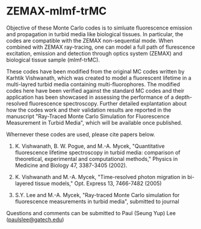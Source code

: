# ZEMAX-mlmf-trMC

Objective of these Monte Carlo codes is to simluate fluorescence emission and propagation in turbid media like biological tissues. In particular, the codes are compatible with the ZEMAX non-sequential mode. When combined with ZEMAX ray-tracing, one can model a full path of flurescence excitation, emission and detection through optics system (ZEMAX) and biological tissue sample (mlmf-trMC). 

These codes have been modified from the original MC codes written by Karhtik Vishwanath, which was created to model a fluorescent lifetime in a multi-layred turbid media containing multi-fluorophores. The modified codes here have been verified against the standard MC codes and their application has been showcased in assessing the performance of a depth-resolved fluorescence spectroscopy. Further detailed explantation about how the codes work and their validation results are reported in the manuscript "Ray-Traced Monte Carlo Simulation for Fluorescence Measurement in Turbid Media", which will be available once published.    

Whernever these codes are used, please cite papers below. 

1. K. Vishwanath, B. W. Pogue, and M.-A. Mycek, "Quantitative fluorescence lifetime spectroscopy in turbid media: comparison of theoretical, experimental and computational methods," Physics in Medicine and Biology 47, 3387-3405 (2002).

2. K. Vishwanath and M.-A. Mycek, "Time-resolved photon migration in bi-layered tissue models," Opt. Express 13, 7466-7482 (2005)

3. S.Y. Lee and M.-A. Mycek, "Ray-traced Monte Carlo simulation for fluorescence measurements in turbid media", submitted to journal

Questions and comments can be submitted to Paul (Seung Yup) Lee (paulslee@gatech.edu) 
